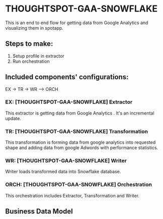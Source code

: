 # THOUGHTSPOT-GAA-SNOWFLAKE

This is an end to end flow for getting data from Google Analytics and visualizing them in spotapp.

## Steps to make:
1. Setup profile in extractor
2. Run orchestration

## Included components' configurations:

EX -> TR -> WR –> ORCH


### EX: [THOUGHTSPOT-GAA-SNOWFLAKE] Extractor

This extractor is getting data from Google Analytics . It's an incremental update.

### TR: [THOUGHTSPOT-GAA-SNOWFLAKE] Transformation

This transformation is forming data from google analytics into requested shape and adding data from google Adwords with performance statistics.

### WR: [THOUGHTSPOT-GAA-SNOWFLAKE] Writer

Writer loads transformed data into Snowflake database.

### ORCH: [THOUGHTSPOT-GAA-SNOWFLAKE] Orchestration

This orchestration includes Extractor, Transformation and Writer.

## Business Data Model
